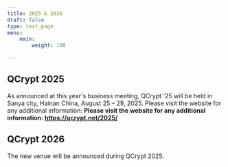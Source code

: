 ```yaml
---
title: 2025 & 2026
draft: false
type: text_page
menu:
    main:
        weight: 100

---
```


## QCrypt 2025

As announced at this year's business meeting, QCrypt '25 will be held in Sanya city, Hainan China, August 25 – 29, 2025.
Please visit the website for any additional information:
**Please visit the website for any additional information: <a href="https://qcrypt.net/2025/" target="_blank">https://qcrypt.net/2025/</a>**


## QCrypt 2026

The new venue will be announced during QCrypt 2025.
